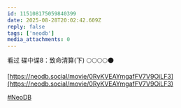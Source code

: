 ```yaml
---
id: 115108175059840399
date: 2025-08-28T20:02:42.609Z
reply: false
tags: ['neodb']
media_attachments: 0
---
```


看过 碟中谍8：致命清算(下) 🌕🌕🌕🌕🌑  
  
[https://neodb.social/movie/0RyKVEAYmgafFV7V9OiLF3](https://neodb.social/movie/0RyKVEAYmgafFV7V9OiLF3)

[#NeoDB](https://e5n.cc/tags/NeoDB)

